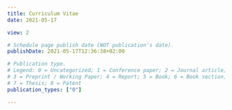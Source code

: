 ```yaml
---
title: Curriculum Vitae
date: 2021-05-17

view: 2

# Schedule page publish date (NOT publication's date).
publishDate: 2021-05-17T12:36:38+02:00

# Publication type.
# Legend: 0 = Uncategorized; 1 = Conference paper; 2 = Journal article;
# 3 = Preprint / Working Paper; 4 = Report; 5 = Book; 6 = Book section;
# 7 = Thesis; 8 = Patent
publication_types: ["0"]

---
```


